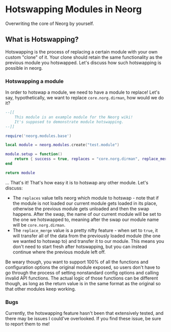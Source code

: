 # Hotswapping Modules in Neorg
Overwriting the core of Neorg by yourself.

## What is Hotswapping?
Hotswapping is the process of replacing a certain module with your own custom "clone" of it. Your clone should retain the same functionality as the previous module you hotswapped. Let's discuss how such hotswapping is possible in neorg.

### Hotswapping a module
In order to hotswap a module, we need to have a module to replace! Let's say, hypothetically, we want to replace
`core.norg.dirman`, how would we do it?

```lua
--[[
	This module is an example module for the Neorg wiki!
	It's supposed to demonstrate module hotswapping.
--]]

require('neorg.modules.base')

local module = neorg.modules.create("test.module")

module.setup = function()
	return { success = true, replaces = "core.norg.dirman", replace_merge = true }
end

return module
```

... That's it! That's how easy it is to hotswap any other module. Let's discuss:
- The `replaces` value tells neorg which module to hotswap - note that if the module is not loaded our current module gets loaded in its place, otherwise the previous module gets unloaded and then the swap happens. After the swap, the name of our current module will be set to the one we hotswapped to, meaning after the swap our module name will be `core.norg.dirman`.
- The `replace_merge` value is a pretty nifty feature - when set to `true`, it will transfer all of the data from the previously loaded module (the one we wanted to hotswap to) and transfer it to our module. This means you don't need to start fresh after hotswapping, but you can instead continue where the previous module left off.

Be weary though, you want to support 100% of all the functions and configuration options the original module exposed, so users don't have to go through the process of setting
nonstandard config options and calling invalid API functions. The actual logic of those functions can be different though, as long as the return value is in the same format as the original
so that other modules keep working.

### Bugs
Currently, the hotswapping feature hasn't been that extensively tested, and there may be issues I could've overlooked. If you find these issue, be sure to report them to me!
